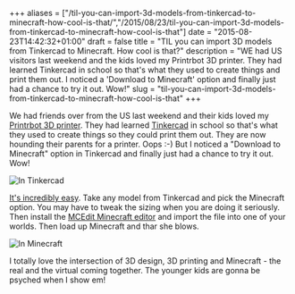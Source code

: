 +++
aliases = ["/til-you-can-import-3d-models-from-tinkercad-to-minecraft-how-cool-is-that/","/2015/08/23/til-you-can-import-3d-models-from-tinkercad-to-minecraft-how-cool-is-that"]
date = "2015-08-23T14:42:32+01:00"
draft = false
title = "TIL you can import 3D models from Tinkercad to Minecraft. How cool is that?"
description = "WE had US visitors last weekend and the kids loved my Printrbot 3D printer. They had learned Tinkercad in school so that's what they used to create things and print them out. I noticed a 'Download to Minecraft' option and finally just had a chance to try it out. Wow!"
slug = "til-you-can-import-3d-models-from-tinkercad-to-minecraft-how-cool-is-that"
+++

We had friends over from the US last weekend and their kids loved my [Printrbot 3D printer](http://printrbot.com/project/simple-makers/). They had learned [Tinkercad](https://www.tinkercad.com/) in school so that's what they used to create things so they could print them out. They are now hounding their parents for a printer. Oops :-) But I noticed a "Download to Minecraft" option in Tinkercad and finally just had a chance to try it out. Wow!

![In Tinkercad](https://d2j17b10ywb1i7.cloudfront.net/wp-content/uploads/2015/08/tinker02b.jpg)

[It's incredibly easy](http://blog.tinkercad.com/2013/08/15/tinkercraft/). Take any model from Tinkercad and pick the Minecraft option. You may have to tweak the sizing when you are doing it seriously. Then install the [MCEdit Minecraft editor](http://www.mcedit.net/downloads.html) and import the file into one of your worlds. Then load up Minecraft and thar she blows.

![In Minecraft](https://d2j17b10ywb1i7.cloudfront.net/wp-content/uploads/2015/08/tinker01b.jpg)

I totally love the intersection of 3D design, 3D printing and Minecraft - the real and the virtual coming together. The younger kids are gonna be psyched when I show em!
